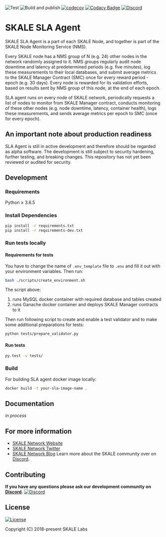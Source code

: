 ![Test](https://github.com/skalenetwork/sla-agent/workflows/Test/badge.svg)
![Build and publish](https://github.com/skalenetwork/sla-agent/workflows/Build%20and%20publish/badge.svg)
[![codecov](https://codecov.io/gh/skalenetwork/sla-agent/branch/develop/graph/badge.svg)](https://codecov.io/gh/skalenetwork/sla-agent)
[![Codacy Badge](https://api.codacy.com/project/badge/Grade/4faa45f48f164683bc985648136e74a7)](https://www.codacy.com/gh/skalenetwork/sla-agent?utm_source=github.com&amp;utm_medium=referral&amp;utm_content=skalenetwork/sla-agent&amp;utm_campaign=Badge_Grade)
[![Discord](https://img.shields.io/discord/534485763354787851.svg)](https://discord.gg/vvUtWJB)

# SKALE SLA Agent

SKALE SLA Agent is a part of each SKALE Node, and together is part of the SKALE Node Monitoring Service (NMS).

Every SKALE node has a NMS group of N (e.g. 24) other nodes in the network randomly assigned to it. NMS groups regularly audit node downtime and latency at predetermined periods (e.g. five minutes), log these measurements to their local databases, and submit average metrics to the SKALE Manager Contract (SMC) once for every reward period - epoch (e.g. 30 days). Every node is rewarded for its validation efforts, based on results sent by NMS group of this node, at the end of each epoch.

SLA agent runs on every node of SKALE network, periodically requests a list of nodes to monitor from SKALE Manager contract, conducts monitoring of these other nodes (e.g. node downtime, latency, container health), logs these measurements, and sends average metrics per epoch to SMC (once for every epoch).

## An important note about production readiness

SLA Agent is still in active development and therefore should be regarded as alpha software. The development is still subject to security hardening, further testing, and breaking changes. This repository has not yet been reviewed or audited for security.

## Development

### Requirements

Python ≥ 3.6.5

### Install Dependencies

```bash
pip install -r requirements.txt
pip install -r requirements-dev.txt
```

### Run tests locally

#### Requirements for tests

You have to change the name of `.env_template` file to `.env` and fill it out with your environment variables.
Then run:

```bash
bash ./scripts/create_environment.sh
```

The script above: 
1) runs MySQL docker container with required database and tables created
2) runs Ganache docker container and deploys SKALE Manager contracts to it 

Then run following script to create and enable a test validator and to make some additional preparations for tests:

```bash
python tests/prepare_validator.py
```

#### Run tests

```bash
py.test -v tests/
```

### Build

For building SLA agent docker image locally:

```bash
docker build -t your-sla-image-name .
```

## Documentation

_in process_

## For more information

-   [SKALE Network Website](https://skale.network)
-   [SKALE Network Twitter](https://twitter.com/SkaleNetwork)
-   [SKALE Network Blog](https://skale.network/blog)
    Learn more about the SKALE community over on [Discord](http://skale.chat).

## Contributing

**If you have any questions please ask our development community on [Discord](https://discord.gg/vvUtWJB).**
[![Discord](https://img.shields.io/discord/534485763354787851.svg)](https://discord.gg/vvUtWJB)

## License

[![License](https://img.shields.io/github/license/skalenetwork/sla-agent)](LICENSE)

Copyright (C) 2018-present SKALE Labs
